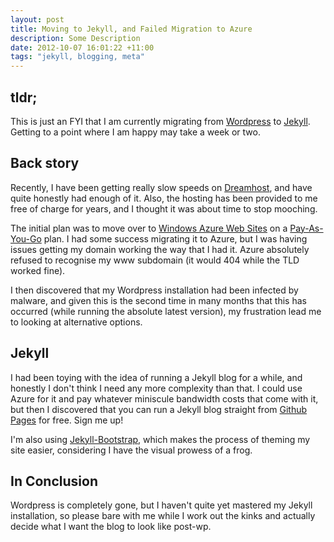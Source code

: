 ```yaml
---
layout: post
title: Moving to Jekyll, and Failed Migration to Azure
description: Some Description
date: 2012-10-07 16:01:22 +11:00
tags: "jekyll, blogging, meta"
---
```


tldr; 
--

This is just an FYI that I am currently migrating from [Wordpress](http://wordpress.org) to [Jekyll](https://github.com/mojombo/jekyll). Getting to a point where I am happy may take a week or two.

Back story
--

Recently, I have been getting really slow speeds on [Dreamhost](http://dreamhost.com/), and have quite honestly had enough of it. Also, the hosting has been provided to me free of charge for years, and I thought it was about time to stop mooching. 

The initial plan was to move over to [Windows Azure Web Sites](https://www.windowsazure.com/en-us/home/scenarios/web-sites/) on a [Pay-As-You-Go](https://www.windowsazure.com/en-us/pricing/calculator/) plan. I had some success migrating it to Azure, but I was having issues getting my domain working the way that I had it. Azure absolutely refused to recognise my www subdomain (it would 404 while the TLD worked fine).

I then discovered that my Wordpress installation had been infected by malware, and given this is the second time in many months that this has occurred (while running the absolute latest version), my frustration lead me to looking at alternative options. 

Jekyll
--

I had been toying with the idea of running a Jekyll blog for a while, and honestly I don't think I need any more complexity than that. I could use Azure for it and pay whatever miniscule bandwidth costs that come with it, but then I discovered that you can run a Jekyll blog straight from [Github Pages](http://pages.github.com/) for free. Sign me up!

I'm also using [Jekyll-Bootstrap](http://jekyllbootstrap.com/), which makes the process of theming my site easier, considering I have the visual prowess of a frog.

In Conclusion
--

Wordpress is completely gone, but I haven't quite yet mastered my Jekyll installation, so please bare with me while I work out the kinks and actually decide what I want the blog to look like post-wp. 